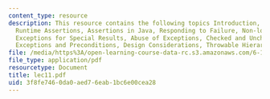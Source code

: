 ```yaml
---
content_type: resource
description: This resource contains the following topics Introduction, Defensive Programming,
  Runtime Assertions, Assertions in Java, Responding to Failure, Non-local Jumps,
  Exceptions for Special Results, Abuse of Exceptions, Checked and Unchecked Exceptions,
  Exceptions and Preconditions, Design Considerations, Throwable Hierarchy, Summary.
file: /media/https%3A/open-learning-course-data-rc.s3.amazonaws.com/6-170-laboratory-in-software-engineering-fall-2005/3f8fe7460da0aed76eab1bc6e00cea28_lec11.pdf
file_type: application/pdf
resourcetype: Document
title: lec11.pdf
uid: 3f8fe746-0da0-aed7-6eab-1bc6e00cea28
---
```

